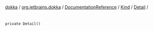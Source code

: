 [dokka](../../../../index.md) / [org.jetbrains.dokka](../../../index.md) / [DocumentationReference](../../index.md) / [Kind](../index.md) / [Detail](index.md) / [<init>](_init_.md)

# <init>

```
private Detail()
```
